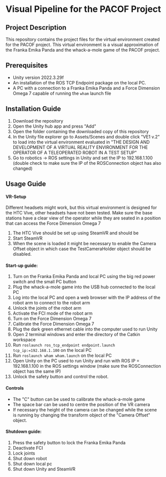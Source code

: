 # Visual Pipeline for the PACOF Project 

## Project Description
This repository contains the project files for the virtual environment created for the PACOF project. This virtual environment is a visual approximation of the Franka Emika Panda and the whack-a-mole game of the PACOF project.
## Prerequisites
- Unity version 2022.3.29f
- An installation of the ROS TCP Endpoint package on the local PC.
- A PC with a connection to a Franka Emika Panda and a Force Dimension Omega 7 capable of running the `wham` launch file
## Installation Guide
1. Download the repository
2. Open the Unity hub app and press "Add"
3. Open the folder containing the downloaded copy of this repository
4. In the Unity file explorer go to Assets/Scenes and double click "VE1 v.2" to load into the virtual environment evaluated in "THE DESIGN AND DEVELOPMENT OF A VIRTUAL REALITY ENVIRONMENT FOR THE OPERATOR OF A TELEOPERATED ROBOT IN A TEST SETUP"
5. Go to robotics -> ROS settings in Unity and set the IP to 192.168.1.100 (double check to make sure the IP of the ROSConnection object has also changed) 
## Usage Guide

#### VR-Setup
Different headsets might work, but this virtual environment is designed for the HTC Vive, other headsets have not been tested. Make sure the base stations have a clear view of the operator while they are seated in a position that can access the Force Dimension Omega 7  
1. The HTC Vive should be set up using SteamVR and should be
2. Start SteamVR
3. When the scene is loaded it might be necessary to enable the Camera Offset object in which case the TestCameraHolder object should be disabled.
#### Start-up guide:
1. Turn on the Franka Emika Panda and local PC using the big red power switch and the small PC button
2. Plug the whack-a-mole game into the USB hub connected to the local PC
3. Log into the local PC and open a web browser with the IP address of the robot arm to connect to the robot arm 
4. Unlock the joints of the robot arm
5. Activate the FCI mode of the robot arm
6. Turn on the Force Dimension Omega 7
7. Calibrate the Force Dimension Omega 7
8. Plug the dark green ethernet cable into the computer used to run Unity
9. Open 2 terminal windows and enter the directory of the Catkin workspace
10. Run `roslaunch ros_tcp_endpoint endpoint.launch tcp_ip:=192.168.1.100` on the local PC
11. Run `roslaunch wham wham.launch` on the local PC
12. Open Unity on the PC used to run Unity and run with ROS IP = 192.168.1.100 in the ROS settings window (make sure the ROSConnection object has the same IP)
13. Unlock the safety button and control the robot.

#### Controls
- The "C" button can be used to calibrate the whack-a-mole game
- The space bar can be used to centre the position of the VR camera
- If necessary the height of the camera can be changed while the scene is running by changing the transform object of the "Camera Offset" object.

#### Shutdown guide:
1. Press the safety button to lock the Franka Emika Panda
2. Deactivate FCI 
3. Lock joints
4. Shut down robot
6. Shut down local pc
7. Shut down Unity and SteamVR
